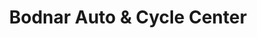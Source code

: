 ---
title: "Bodnar Auto & Cycle Center"
url: /dumas/bodnar-auto-and-cycle-center/
shop: car repair
---